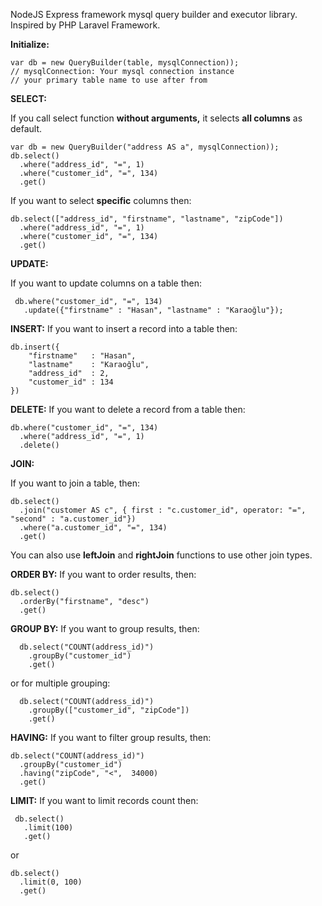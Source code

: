 
NodeJS Express framework mysql query builder and executor library. Inspired by PHP Laravel Framework.


**Initialize:**

    var db = new QueryBuilder(table, mysqlConnection));
    // mysqlConnection: Your mysql connection instance 
    // your primary table name to use after from
	
	
**SELECT:**		
   
   If you call select function **without arguments,** it selects **all columns** as default.

    var db = new QueryBuilder("address AS a", mysqlConnection));
    db.select()
      .where("address_id", "=", 1)
      .where("customer_id", "=", 134)
      .get()
    
 If you want to select **specific** columns then:

	db.select(["address_id", "firstname", "lastname", "zipCode"])
      .where("address_id", "=", 1)
      .where("customer_id", "=", 134)
      .get()

   **UPDATE:**
	   
If you want to update columns on a table then:

     db.where("customer_id", "=", 134)
       .update({"firstname" : "Hasan", "lastname" : "Karaoğlu"});


**INSERT:**
If you want to insert a record into a table then:

    db.insert({
	    "firstname"   : "Hasan", 
	    "lastname"    : "Karaoğlu",
	    "address_id"  : 2,
	    "customer_id" : 134 
    })

**DELETE:**
If you want to delete a record from a table then:

    db.where("customer_id", "=", 134)
      .where("address_id", "=", 1)
      .delete()

**JOIN:**

If you want to join a table, then:
	

    db.select()
      .join("customer AS c", { first : "c.customer_id", operator: "=", "second" : "a.customer_id"})
      .where("a.customer_id", "=", 134)
      .get()

You can also use **leftJoin** and **rightJoin**	 functions to use other join types.

**ORDER BY:**
If you want to order results, then:

    db.select()
      .orderBy("firstname", "desc")
      .get()

**GROUP BY:**
  If you want to group results, then:

      db.select("COUNT(address_id)")
        .groupBy("customer_id")
        .get() 
or for multiple grouping:
		
	  db.select("COUNT(address_id)")
        .groupBy(["customer_id", "zipCode"])
        .get() 

**HAVING:**
If you want to filter group results, then:
	

    db.select("COUNT(address_id)")
      .groupBy("customer_id") 
      .having("zipCode", "<",  34000)
      .get()

**LIMIT:**
If you want to limit records count then:

     db.select()
	   .limit(100)
	   .get()
or

    db.select()
      .limit(0, 100)
      .get()

 

